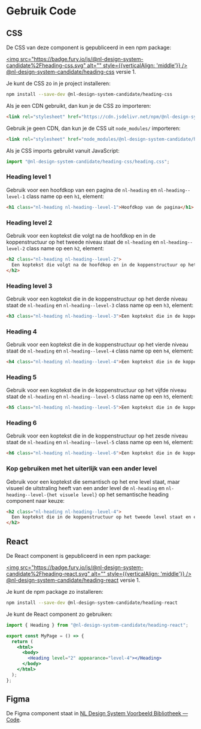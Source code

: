 # Gebruik Code

## CSS

De CSS van deze component is gepubliceerd in een npm package:

[<img src="https://badge.fury.io/js/@nl-design-system-candidate%2Fheading-css.svg" alt="" style={{verticalAlign: 'middle'}} /> @nl-design-system-candidate/heading-css](https://www.npmjs.com/package/@nl-design-system-candidate/heading-css)
versie 1.

Je kunt de CSS zo in je project installeren:

```sh
npm install --save-dev @nl-design-system-candidate/heading-css
```

Als je een CDN gebruikt, dan kun je de CSS zo importeren:

```html
<link rel="stylesheet" href="https://cdn.jsdelivr.net/npm/@nl-design-system-candidate/heading-css@1/dist/heading.css" />
```

Gebruik je geen CDN, dan kun je de CSS uit `node_modules/` importeren:

```html
<link rel="stylesheet" href="node_modules/@nl-design-system-candidate/heading-css/dist/heading.css" />
```

Als je CSS imports gebruikt vanuit JavaScript:

```js
import "@nl-design-system-candidate/heading-css/heading.css";
```

### Heading level 1

Gebruik voor een hoofdkop van een pagina de `nl-heading` en `nl-heading--level-1` class name op een `h1`, element:

```html
<h1 class="nl-heading nl-heading--level-1">Hoofdkop van de pagina</h1>
```

### Heading level 2

Gebruik voor een koptekst die volgt na de hoofdkop en in de koppenstructuur op het tweede niveau staat de `nl-heading` en `nl-heading--level-2` class name op een `h2`, element:

```html
<h2 class="nl-heading nl-heading--level-2">
  Een koptekst die volgt na de hoofdkop en in de koppenstructuur op het tweede niveau staat
</h2>
```

### Heading level 3

Gebruik voor een koptekst die in de koppenstructuur op het derde niveau staat de `nl-heading` en `nl-heading--level-3` class name op een `h3`, element:

```html
<h3 class="nl-heading nl-heading--level-3">Een koptekst die in de koppenstructuur op het derde niveau staat</h3>
```

### Heading 4

Gebruik voor een koptekst die in de koppenstructuur op het vierde niveau staat de `nl-heading` en `nl-heading--level-4` class name op een `h4`, element:

```html
<h4 class="nl-heading nl-heading--level-4">Een koptekst die in de koppenstructuur op het vierde niveau staat</h4>
```

### Heading 5

Gebruik voor een koptekst die in de koppenstructuur op het vijfde niveau staat de `nl-heading` en `nl-heading--level-5` class name op een `h5`, element:

```html
<h5 class="nl-heading nl-heading--level-5">Een koptekst die in de koppenstructuur op het vijfde niveau staat</h5>
```

### Heading 6

Gebruik voor een koptekst die in de koppenstructuur op het zesde niveau staat de `nl-heading` en `nl-heading--level-5` class name op een `h6`, element:

```html
<h6 class="nl-heading nl-heading--level-6">Een koptekst die in de koppenstructuur op het zesde niveau staat</h6>
```

### Kop gebruiken met het uiterlijk van een ander level

Gebruik voor een koptekst die semantisch op het ene level staat, maar visueel de uitstraling heeft van een ander level de `nl-heading` en `nl-heading--level-{het visuele level}` op het semantische heading component naar keuze:

```html
<h2 class="nl-heading nl-heading--level-4">
  Een koptekst die in de koppenstructuur op het tweede level staat en eruit ziet als het vierde level.
</h2>
```

## React

De React component is gepubliceerd in een npm package:

[<img src="https://badge.fury.io/js/@nl-design-system-candidate%2Fheading-react.svg" alt="" style={{verticalAlign: 'middle'}} /> @nl-design-system-candidate/heading-react](https://www.npmjs.com/package/@nl-design-system-candidate/heading-react)
versie 1.

Je kunt de npm package zo installeren:

```sh
npm install --save-dev @nl-design-system-candidate/heading-react
```

Je kunt de React component zo gebruiken:

```jsx
import { Heading } from "@nl-design-system-candidate/heading-react";

export const MyPage = () => {
  return (
    <html>
      <body>
        <Heading level="2" appearance="level-4"></Heading>
      </body>
    </html>
  );
};
```

## Figma

De Figma component staat in [NL Design System Voorbeeld Bibliotheek — Code](https://www.figma.com/design/shhwGcqPLi2CapK0P1zz8O/NLDS---Voorbeeld---Bibliotheek?node-id=15862-1610&t=0Pfnum6S0ChsWQDW-4).
